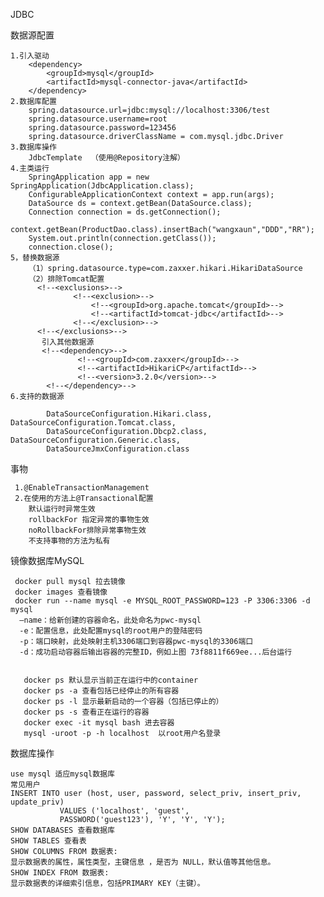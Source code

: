 JDBC

  数据源配置
    
    1.引入驱动
        <dependency>
            <groupId>mysql</groupId>
            <artifactId>mysql-connector-java</artifactId>
        </dependency>
    2.数据库配置
        spring.datasource.url=jdbc:mysql://localhost:3306/test
        spring.datasource.username=root
        spring.datasource.password=123456
        spring.datasource.driverClassName = com.mysql.jdbc.Driver
    3.数据库操作
        JdbcTemplate  （使用@Repository注解）
    4.主类运行
        SpringApplication app = new SpringApplication(JdbcApplication.class);
        ConfigurableApplicationContext context = app.run(args);
        DataSource ds = context.getBean(DataSource.class);
        Connection connection = ds.getConnection();
        context.getBean(ProductDao.class).insertBach("wangxaun","DDD","RR");
        System.out.println(connection.getClass());
        connection.close();
    5，替换数据源
        （1）spring.datasource.type=com.zaxxer.hikari.HikariDataSource
        （2）排除Tomcat配置
          <!--<exclusions>-->
                  <!--<exclusion>-->
                      <!--<groupId>org.apache.tomcat</groupId>-->
                      <!--<artifactId>tomcat-jdbc</artifactId>-->
                  <!--</exclusion>-->
          <!--</exclusions>-->
           引入其他数据源
           <!--<dependency>-->
                   <!--<groupId>com.zaxxer</groupId>-->
                   <!--<artifactId>HikariCP</artifactId>-->
                   <!--<version>3.2.0</version>-->
            <!--</dependency>-->
    6.支持的数据源         
          
            DataSourceConfiguration.Hikari.class, DataSourceConfiguration.Tomcat.class,
			DataSourceConfiguration.Dbcp2.class, DataSourceConfiguration.Generic.class,
			DataSourceJmxConfiguration.class
  事物
     
     1.@EnableTransactionManagement 
     2.在使用的方法上@Transactional配置 
        默认运行时异常生效 
        rollbackFor 指定异常的事物生效
        noRollbackFor排除异常事物生效
        不支持事物的方法为私有
       
  镜像数据库MySQL
    
     docker pull mysql 拉去镜像
     docker images 查看镜像
     docker run --name mysql -e MYSQL_ROOT_PASSWORD=123 -P 3306:3306 -d mysql
      –name：给新创建的容器命名，此处命名为pwc-mysql
      -e：配置信息，此处配置mysql的root用户的登陆密码
      -p：端口映射，此处映射主机3306端口到容器pwc-mysql的3306端口
      -d：成功启动容器后输出容器的完整ID，例如上图 73f8811f669ee...后台运行
      
     
       docker ps 默认显示当前正在运行中的container
       docker ps -a 查看包括已经停止的所有容器
       docker ps -l 显示最新启动的一个容器（包括已停止的）
       docker ps -s 查看正在运行的容器
       docker exec -it mysql bash 进去容器
       mysql -uroot -p -h localhost  以root用户名登录
       
   数据库操作
   
    use mysql 适应mysql数据库
    常见用户
    INSERT INTO user (host, user, password, select_priv, insert_priv, update_priv) 
               VALUES ('localhost', 'guest', 
               PASSWORD('guest123'), 'Y', 'Y', 'Y');
    SHOW DATABASES 查看数据库
    SHOW TABLES 查看表
    SHOW COLUMNS FROM 数据表:
    显示数据表的属性，属性类型，主键信息 ，是否为 NULL，默认值等其他信息。
    SHOW INDEX FROM 数据表:
    显示数据表的详细索引信息，包括PRIMARY KEY（主键）。
    
   
       